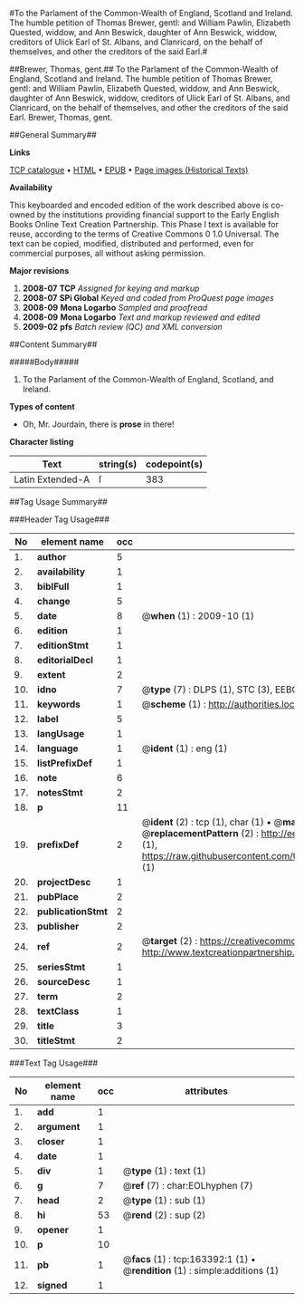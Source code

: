 #To the Parlament of the Common-Wealth of England, Scotland and Ireland. The humble petition of Thomas Brewer, gentl: and William Pawlin, Elizabeth Quested, widdow, and Ann Beswick, daughter of Ann Beswick, widdow, creditors of Ulick Earl of St. Albans, and Clanricard, on the behalf of themselves, and other the creditors of the said Earl.#

##Brewer, Thomas, gent.##
To the Parlament of the Common-Wealth of England, Scotland and Ireland. The humble petition of Thomas Brewer, gentl: and William Pawlin, Elizabeth Quested, widdow, and Ann Beswick, daughter of Ann Beswick, widdow, creditors of Ulick Earl of St. Albans, and Clanricard, on the behalf of themselves, and other the creditors of the said Earl.
Brewer, Thomas, gent.

##General Summary##

**Links**

[TCP catalogue](http://www.ota.ox.ac.uk/tcp/)  • 
[HTML](http://tei.it.ox.ac.uk/tcp/Texts-HTML/free/A77/A77349.html)  • 
[EPUB](http://tei.it.ox.ac.uk/tcp/Texts-EPUB/free/A77/A77349.epub) • 
[Page images (Historical Texts)](https://data.historicaltexts.jisc.ac.uk/view?pubId=eebo-99870817e&pageId=eebo-99870817e-163392-1)

**Availability**

This keyboarded and encoded edition of the
	       work described above is co-owned by the institutions
	       providing financial support to the Early English Books
	       Online Text Creation Partnership. This Phase I text is
	       available for reuse, according to the terms of Creative
	       Commons 0 1.0 Universal. The text can be copied,
	       modified, distributed and performed, even for
	       commercial purposes, all without asking permission.

**Major revisions**

1. __2008-07__ __TCP__ *Assigned for keying and markup*
1. __2008-07__ __SPi Global__ *Keyed and coded from ProQuest page images*
1. __2008-09__ __Mona Logarbo__ *Sampled and proofread*
1. __2008-09__ __Mona Logarbo__ *Text and markup reviewed and edited*
1. __2009-02__ __pfs__ *Batch review (QC) and XML conversion*

##Content Summary##

#####Body#####

1. To the Parlament of the Common-Wealth of England, Scotland, and Ireland.

**Types of content**

  * Oh, Mr. Jourdain, there is **prose** in there!

**Character listing**


|Text|string(s)|codepoint(s)|
|---|---|---|
|Latin Extended-A|ſ|383|

##Tag Usage Summary##

###Header Tag Usage###

|No|element name|occ|attributes|
|---|---|---|---|
|1.|__author__|5||
|2.|__availability__|1||
|3.|__biblFull__|1||
|4.|__change__|5||
|5.|__date__|8| @__when__ (1) : 2009-10 (1)|
|6.|__edition__|1||
|7.|__editionStmt__|1||
|8.|__editorialDecl__|1||
|9.|__extent__|2||
|10.|__idno__|7| @__type__ (7) : DLPS (1), STC (3), EEBO-CITATION (1), PROQUEST (1), VID (1)|
|11.|__keywords__|1| @__scheme__ (1) : http://authorities.loc.gov/ (1)|
|12.|__label__|5||
|13.|__langUsage__|1||
|14.|__language__|1| @__ident__ (1) : eng (1)|
|15.|__listPrefixDef__|1||
|16.|__note__|6||
|17.|__notesStmt__|2||
|18.|__p__|11||
|19.|__prefixDef__|2| @__ident__ (2) : tcp (1), char (1)  •  @__matchPattern__ (2) : ([0-9\-]+):([0-9IVX]+) (1), (.+) (1)  •  @__replacementPattern__ (2) : http://eebo.chadwyck.com/downloadtiff?vid=$1&page=$2 (1), https://raw.githubusercontent.com/textcreationpartnership/Texts/master/tcpchars.xml#$1 (1)|
|20.|__projectDesc__|1||
|21.|__pubPlace__|2||
|22.|__publicationStmt__|2||
|23.|__publisher__|2||
|24.|__ref__|2| @__target__ (2) : https://creativecommons.org/publicdomain/zero/1.0/ (1), http://www.textcreationpartnership.org/docs/. (1)|
|25.|__seriesStmt__|1||
|26.|__sourceDesc__|1||
|27.|__term__|2||
|28.|__textClass__|1||
|29.|__title__|3||
|30.|__titleStmt__|2||


###Text Tag Usage###

|No|element name|occ|attributes|
|---|---|---|---|
|1.|__add__|1||
|2.|__argument__|1||
|3.|__closer__|1||
|4.|__date__|1||
|5.|__div__|1| @__type__ (1) : text (1)|
|6.|__g__|7| @__ref__ (7) : char:EOLhyphen (7)|
|7.|__head__|2| @__type__ (1) : sub (1)|
|8.|__hi__|53| @__rend__ (2) : sup (2)|
|9.|__opener__|1||
|10.|__p__|10||
|11.|__pb__|1| @__facs__ (1) : tcp:163392:1 (1)  •  @__rendition__ (1) : simple:additions (1)|
|12.|__signed__|1||
